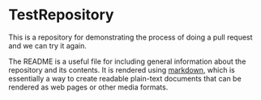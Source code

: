 # TestRepository

This is a repository for demonstrating the process of doing a pull request and we can try it again.

The README is a useful file for including general information about the repository and its contents.
It is rendered using [markdown](https://daringfireball.net/projects/markdown/), which is essentially a
way to create readable plain-text documents that can be rendered as web pages or other media formats.
